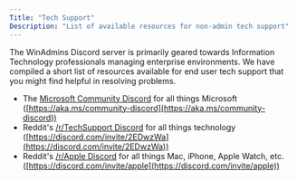 ```yaml
---
Title: "Tech Support"
Description: "List of available resources for non-admin tech support"
---
```


The WinAdmins Discord server is primarily geared towards Information Technology professionals managing enterprise environments. We have compiled a short list of resources available for end user tech support that you might find helpful in resolving problems.

- The [Microsoft Community Discord](https://aka.ms/community-discord) for all things Microsoft ([https://aka.ms/community-discord](https://aka.ms/community-discord))
- Reddit's [/r/TechSupport Discord](https://discord.com/invite/2EDwzWa) for all things technology ([https://discord.com/invite/2EDwzWa](https://discord.com/invite/2EDwzWa))
- Reddit's [/r/Apple Discord](https://discord.com/invite/apple) for all things Mac, iPhone, Apple Watch, etc. ([https://discord.com/invite/apple](https://discord.com/invite/apple))

